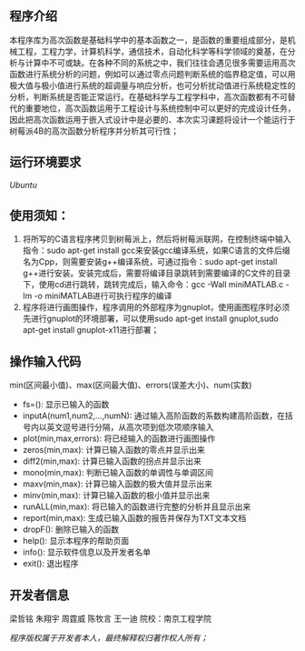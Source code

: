 ## 程序介绍
本程序库为高次函数是基础科学中的基本函数之一，是函数的重要组成部分，是机械工程，工程力学，计算机科学，通信技术，自动化科学等科学领域的奠基，在分析与计算中不可或缺。在各种不同的系统之中，我们往往会遇见很多需要运用高次函数进行系统分析的问题，例如可以通过零点问题判断系统的临界稳定值，可以用极大值与极小值进行系统的超调量与响应分析，也可分析扰动值进行系统稳定性的分析，判断系统是否能正常运行。在基础科学与工程学科中，高次函数都有不可替代的重要地位，高次函数运用于工程设计与系统控制中可以更好的完成设计任务，因此把高次函数运用于嵌入式设计中是必要的、本次实习课题将设计一个能运行于树莓派4B的高次函数分析程序并分析其可行性；
## 运行环境要求
*Ubuntu*
## 使用须知：
1. 将所写的C语言程序拷贝到树莓派上，然后将树莓派联网，在控制终端中输入指令：sudo apt-get install gcc来安装gcc编译系统，如果C语言的文件后缀名为Cpp，则需要安装g++编译系统，可通过指令：sudo apt-get install g++进行安装。安装完成后，需要将编译目录跳转到需要编译的C文件的目录下，使用cd进行跳转，跳转完成后，输入命令：gcc -Wall miniMATLAB.c -lm -o miniMATLAB进行可执行程序的编译
2. 程序将进行画图操作，程序调用的外部程序为gnuplot，使用画图程序时必须先进行gnuplot的环境部署，可以使用sudo apt-get install gnuplot,sudo apt-get install gnuplot-x11进行部署；
## 操作输入代码
min(区间最小值)、max(区间最大值)、errors(误差大小)、num(实数)
   * fs=(): 显示已输入的函数
   * inputA(num1,num2,...,numN): 通过输入高阶函数的系数构建高阶函数，在括号内以英文逗号进行分隔，从高次项到低次项顺序输入
   * plot(min,max,errors): 将已经输入的函数进行画图操作
   * zeros(min,max): 计算已输入函数的零点并显示出来
   * diff2(min,max): 计算已输入函数的拐点并显示出来
   * mono(min,max): 判断已输入函数的单调性与单调区间
   * maxv(min,max): 计算已输入函数的极大值并显示出来
   * minv(min,max): 计算已输入函数的极小值并显示出来
   * runALL(min,max): 将已输入的函数进行完整的分析并且显示出来
   * report(min,max): 生成已输入函数的报告并保存为TXT文本文档
   * dropF(): 删除已输入的函数
   * help(): 显示本程序的帮助页面
   * info(): 显示软件信息以及开发者名单
   * exit(): 退出程序
## 开发者信息
梁哲铭 朱翔宇 周霆威 陈牧言 王一迪   院校：南京工程学院


*程序版权属于开发者本人，最终解释权归著作权人所有；*
